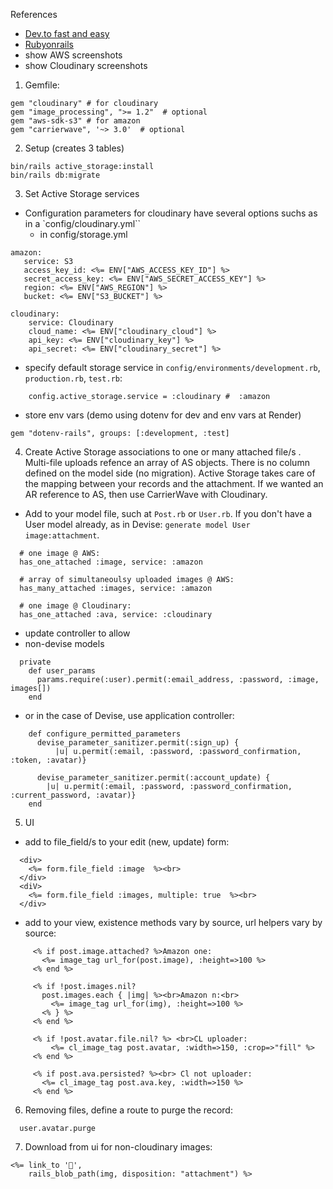 References
- [Dev.to fast and easy](https://dev.to/nilomiranda/setting-up-image-upload-with-cloudinary-rails-and-active-storage-3941)
- [Rubyonrails](https://edgeguides.rubyonrails.org/active_storage_overview.html)
- show AWS screenshots
- show Cloudinary screenshots

1. Gemfile:
```
gem "cloudinary" # for cloudinary
gem "image_processing", ">= 1.2"  # optional
gem "aws-sdk-s3" # for amazon
gem "carrierwave", '~> 3.0'  # optional
```

2. Setup (creates 3 tables)
```
bin/rails active_storage:install
bin/rails db:migrate
```
3. Set Active Storage services 
- Configuration parameters for cloudinary have several options suchs as in a `config/cloudinary.yml``
  - in config/storage.yml
```
amazon:
   service: S3
   access_key_id: <%= ENV["AWS_ACCESS_KEY_ID"] %>
   secret_access_key: <%= ENV["AWS_SECRET_ACCESS_KEY"] %>
   region: <%= ENV["AWS_REGION"] %>
   bucket: <%= ENV["S3_BUCKET"] %>

cloudinary:
    service: Cloudinary
    cloud_name: <%= ENV["cloudinary_cloud"] %>
    api_key: <%= ENV["cloudinary_key"] %>
    api_secret: <%= ENV["cloudinary_secret"] %>
```    
- specify default storage service in `config/environments/development.rb`, `production.rb`, `test.rb`:
```
  	config.active_storage.service = :cloudinary #  :amazon
```
- store env vars (demo using dotenv for dev and env vars at Render)
```
gem "dotenv-rails", groups: [:development, :test]
```

4. Create Active Storage associations to one or many attached file/s . Multi-file uploads refence an array of AS objects. There is no column defined on the model side (no migration). Active Storage takes care of the mapping between your records and the attachment. If we wanted an AR reference to AS, then use CarrierWave with Cloudinary.

  - Add to your model file, such at `Post.rb` or `User.rb`. If you don't have a User model already, as in Devise:  `generate model User image:attachment`. 
``` 
  # one image @ AWS:
  has_one_attached :image, service: :amazon 
  
  # array of simultaneoulsy uploaded images @ AWS:
  has_many_attached :images, service: :amazon
  
  # one image @ Cloudinary:
  has_one_attached :ava, service: :cloudinary
```  
 
  - update controller to allow
  - non-devise models
```
  private
    def user_params
      params.require(:user).permit(:email_address, :password, :image, images[])
    end
```  
  - or in the case of Devise, use application controller:
```	
    def configure_permitted_parameters
      devise_parameter_sanitizer.permit(:sign_up) {
          |u| u.permit(:email, :password, :password_confirmation, :token, :avatar)}

      devise_parameter_sanitizer.permit(:account_update) { 
        |u| u.permit(:email, :password, :password_confirmation, :current_password, :avatar)}
    end
```  	
5. UI
  - add to file_field/s to your edit (new, update) form:
```
  <div>
    <%= form.file_field :image  %><br>
  </div>
  <diV>
    <%= form.file_field :images, multiple: true  %><br>
  </div>
 ```
  - add to your view, existence methods vary by source, url helpers vary by source:
 ```  	
      <% if post.image.attached? %>Amazon one:
        <%= image_tag url_for(post.image), :height=>100 %>
      <% end %>

      <% if !post.images.nil? 
        post.images.each { |img| %><br>Amazon n:<br>
          <%= image_tag url_for(img), :height=>100 %>
        <% } %>
      <% end %>
      
      <% if !post.avatar.file.nil? %> <br>CL uploader:
          <%= cl_image_tag post.avatar, :width=>150, :crop=>"fill" %>
      <% end %>
      
      <% if post.ava.persisted? %><br> Cl not uploader:
        <%= cl_image_tag post.ava.key, :width=>150 %>
      <% end %>
```
6. Removing files, define a route to purge the record:
```
  user.avatar.purge
```
7. Download from ui for non-cloudinary images:
```
<%= link_to '🔽', 
    rails_blob_path(img, disposition: "attachment") %>
```